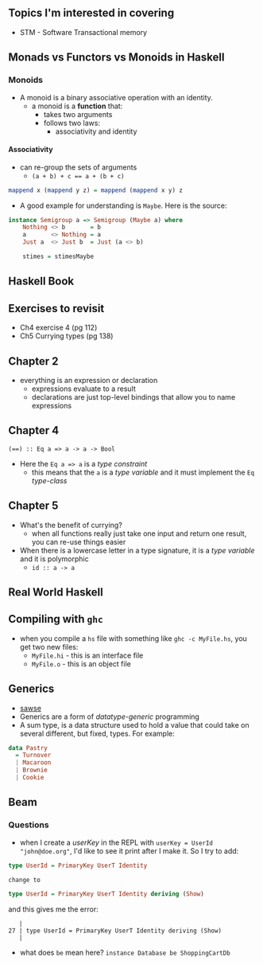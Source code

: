 Topics I'm interested in covering
--------------------------------
* STM - Software Transactional memory

Monads vs Functors vs Monoids in Haskell
----------------------------------------

### Monoids
* A monoid is a binary associative operation with an identity.
  - a monoid is a **function** that:
    * takes two arguments
    * follows two laws: 
      - associativity and identity

#### Associativity
* can re-group the sets of arguments
  - `(a + b) + c == a + (b + c)`

```haskell
mappend x (mappend y z) = mappend (mappend x y) z
```

* A good example for understanding is `Maybe`. Here is the source:

```haskell
instance Semigroup a => Semigroup (Maybe a) where
    Nothing <> b       = b
    a       <> Nothing = a
    Just a  <> Just b  = Just (a <> b)

    stimes = stimesMaybe
```

Haskell Book
------------

## Exercises to revisit
* Ch4 exercise 4 (pg 112)
* Ch5 Currying types (pg 138)

## Chapter 2
* everything is an expression or declaration
  - expressions evaluate to a result
  - declarations are just top-level bindings that allow you to name expressions

## Chapter 4
`(==) :: Eq a => a -> a -> Bool`
* Here the `Eq a => a` is a *type constraint*
  - this means that the `a` is a *type variable* and it must implement the `Eq`
    *type-class*

## Chapter 5
* What's the benefit of currying?
  - when all functions really just take one input and return one result, you can
    re-use things easier
* When there is a lowercase letter in a type signature, it is a *type variable*
  and it is polymorphic
  - `id :: a -> a`

Real World Haskell
-----------------------
## Compiling with `ghc`
* when you compile a `hs` file with something like `ghc -c MyFile.hs`, you get
  two new files:
    - `MyFile.hi` - this is an interface file
    - `MyFile.o` - this is an object file

Generics
------------
* [sawse](http://www.stephendiehl.com/posts/generics.html)
* Generics are a form of *datatype-generic* programming
* A sum type, is a data structure used to hold a value that could take on several different, but fixed, types. For example:

```haskell
data Pastry
  = Turnover
  | Macaroon
  | Brownie
  | Cookie
```

Beam
----------
### Questions
* when I create a *userKey* in the REPL with `userKey = UserId "john@doe.org"`,
  I'd like to see it print after I make it. So I try to add:

```haskell
type UserId = PrimaryKey UserT Identity

change to

type UserId = PrimaryKey UserT Identity deriving (Show)
```

and this gives me the error:

```
   |
27 | type UserId = PrimaryKey UserT Identity deriving (Show)
   |
```

* what does `be` mean here? `instance Database be ShoppingCartDb`

